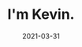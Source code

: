 ---
title: "I'm Kevin."
date: 2021-03-31
tags: ["site", "about"]
permalink: /about/
layout: layouts/pages/about.njk
eleventyNavigation:
  key: about
  title: About
  order: 1
---